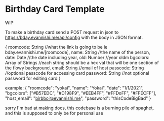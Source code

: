 # Birthday Card Template

WIP

To make a birthday card send a POST request in json to https://bday.evannishi.me/api/config with the body in JSON format.  

{
    roomcode: String //what the link is going to be ie bday.evannishi.me/\[roomcode\],
    name: String //the name of the person,
    date: Date //the date including year,
    old: Number //year oldm
    bgcolors: Array of Strings //each string should be a hex val that will be one section of the flowy background,
    email: String //email of host
    passcode: String //optional passcode for accessing card
    password: String //not optional password for editing card
}

example:
{
	"roomcode": "yokai",
	"name": "Yokai",
	"date": "1/1/2021",
	"bgcolors": ["#B57EDC", "#D198F9", "#EEB4FF", "#FFDoFF", "#FFECFF"],
    "host_email": "birbboi@evannishi.me",
	"password": "thisCodeBigBad"
}

sorry I'm bad at making docs, this codebase is a burning pile of spaghet, and this is supposed to only be for personal use 